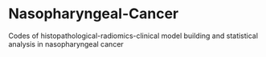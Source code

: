 # Nasopharyngeal-Cancer
Codes of histopathological-radiomics-clinical model building and statistical analysis in nasopharyngeal cancer

